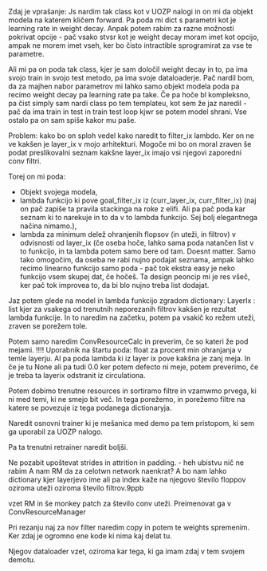 Zdaj je vprašanje:
Js nardim tak class kot v UOZP nalogi in on mi da objekt modela na katerem kličem forward. Pa poda mi dict s parametri kot je learning rate in weight decay.
Anpak potem rabim za razne možnosti pokrivat opcije - pač vsako stvsr kot je weight decay moram imet kot opcijo, ampak ne morem imet vseh, ker bo čisto intractible sprogramirat za vse te parametre.

Ali mi pa on poda tak class, kjer je sam določil weight decay in to, pa ima svojo train in svojo test metodo, pa ima svoje dataloaderje.
Pač nardil bom, da za majhen nabor parametrov mi lahko samo objekt modela poda pa recimo weight decay pa learning rate pa take.
Če pa hoče bl kompleksno, pa čist simply sam nardi class po tem templateu, kot sem že jaz naredil - pač da ima train in test in train test loop kjwr se potem model shrani.
Vse ostalo pa on sam spiše kakor mu paše.


Problem: kako bo on sploh vedel kako naredit to filter_ix lambdo. Ker on ne ve kakšen je layer_ix v mojo arhitekturi.
Mogoče mi bo on moral zraven še podat preslikovalni seznam kakšne layer_ix imajo vsi njegovi zaporedni conv filtri.

Torej on mi poda:
- Objekt svojega modela,
- lambda funkcijo ki pove goal_filter_ix iz (curr_layer_ix, curr_filter_ix) (naj on pač zapiše ta pravila stackinga na roke z elifi. Ali pa pač poda kar seznam ki to narekuje in to da v to lambda funkcijo. Sej bolj elegantnega načina nimamo.),
- lambda za minimum delež ohranjenih flopsov (in uteži, in filtrov) v odvisnosti od layer_ix (če oseba hoče, lahko sama poda natančen list v to funkcijo, in ta lambda potem samo bere od tam. Doesnt matter.
Samo tako omogočim, da oseba ne rabi nujno podajat seznama, ampak lahko recimo linearno funkcijo samo poda - pač tok ekstra easy je neko funkcijo vsem skupej dat, če hočeš. Ta design peoncip mi je res všeč, ker pač tok improvea to, da bi blo nujno treba list dodajat.


Jaz potem glede na model in lambda funkcijo zgradom dictionary:
LayerIx : list kjer za vsakega od trenutnih neporezanih filtrov kakšen je rezultat lambda funkcije.
In to naredim na začetku, potem pa vsakič ko režem uteži, zraven se porežem tole.

Potem samo naredim ConvResourceCalc in preverim, če so kateri že pod mejami.
!!!! Uporabnik na štartu poda: float za procent min ohranjanja v temle layerju. Al pa poda lambda ki iz layer ix pove kakšna je zanj meja. In če je tu None ali pa tudi 0.0 ker potem defecto ni meje, potem preverimo, če je treba ta layerix odstranit iz circulationa.

Potem dobimo trenutne resources in sortiramo filtre in vzamwmo prvega, ki ni med temi, ki ne smejo bit več. In tega porežemo, in porežemo filtre na katere se povezuje iz tega podanega dictionaryja.




Naredit osnovni trainer ki je mešanica med demo pa tem pristopom, ki sem ga uporabil za UOZP nalogo.

Pa ta trenutni retrainer naredit boljši.

Ne pozabit upoštevat strides in attrition in padding. - heh ubistvu nič ne rabim 
A nam RM da za celotwn network naenkrat?
A bo nam lahko dictionary kjer layerjevo ime ali pa index kaže na njegovo število floppov oziroma uteži oziroma število filtrov.9ppb


vzet RM in še monkey patch za število conv uteži.
Preimenovat ga v ConvResourceManager

Pri rezanju naj za nov filter naredim copy in potem te weights spremenim.
Ker zdaj je ogromno ene kode ki nima kaj delat tu.

Njegov dataloader vzet, oziroma kar tega, ki ga imam zdaj v tem svojem demotu.
